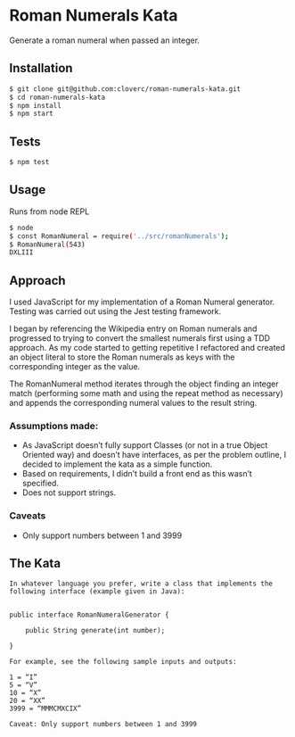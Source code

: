 # Roman Numerals Kata

Generate a roman numeral when passed an integer.

## Installation

```sh
$ git clone git@github.com:cloverc/roman-numerals-kata.git
$ cd roman-numerals-kata
$ npm install
$ npm start
```

## Tests

```sh
$ npm test
```

## Usage

Runs from node REPL

```sh
$ node
$ const RomanNumeral = require('../src/romanNumerals');
$ RomanNumeral(543)
DXLIII
```

## Approach

I used JavaScript for my implementation of a Roman Numeral generator. Testing was carried out using the Jest testing framework.

I began by referencing the Wikipedia entry on Roman numerals and progressed to trying to convert the smallest numerals first using a TDD approach. As my code started to getting repetitive I refactored and created an object literal to store the Roman numerals as keys with the corresponding integer as the value.

The RomanNumeral method iterates through the object finding an integer match (performing some math and using the repeat method as necessary) and appends the corresponding numeral values to the result string.

### Assumptions made:
* As JavaScript doesn’t fully support Classes (or not in a true Object Oriented way) and doesn’t have interfaces, as per the problem outline, I decided to implement the kata as a simple function.
* Based on requirements, I didn’t build a front end as this wasn’t specified.
* Does not support strings.

### Caveats
* Only support numbers between 1 and 3999 


## The Kata

```
In whatever language you prefer, write a class that implements the
following interface (example given in Java):


public interface RomanNumeralGenerator {

    public String generate(int number);

}

For example, see the following sample inputs and outputs:

1 = “I”
5 = “V”
10 = “X”
20 = “XX”
3999 = “MMMCMXCIX”

Caveat: Only support numbers between 1 and 3999
```